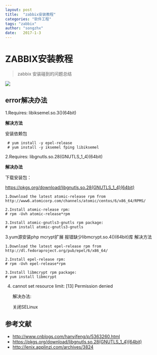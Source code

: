 ```yaml
---
layout: post
title:  "zabbix安装教程"
categories: "软件工程"
tags: "zabbix"
author: "songzhx"
date:   2017-1-3
---
```


# ZABBIX安装教程

> zabbix 安装碰到的问题总结

![](http://www.zabbix.com/ru/img/logo/zabbix_logo_500x131.png)

## error解决办法

1.Requires: libiksemel.so.3()(64bit)

**解决方法**

安装依赖包
```
 # yum install -y epel-release
 # yum install -y iksemel fping libiksemel
```

2.Requires: libgnutls.so.28(GNUTLS_1_4)(64bit) 

**解决办法**

下载安装包：

https://pkgs.org/download/libgnutls.so.28(GNUTLS_1_4)(64bit)

```
1.Download the latest atomic-release rpm from
http://www6.atomicorp.com/channels/atomic/centos/6/x86_64/RPMS/

2.Install atomic-release rpm:
# rpm -Uvh atomic-release*rpm

3.Install atomic-gnutls3-gnutls rpm package:
# yum install atomic-gnutls3-gnutls
```

3.yum源安装php mcrypt扩展 报错缺少libmcrypt.so.4()(64bit)库 解决方法

```
1.Download the latest epel-release rpm from
http://dl.fedoraproject.org/pub/epel/6/x86_64/

2.Install epel-release rpm:
# rpm -Uvh epel-release*rpm

3.Install libmcrypt rpm package:
# yum install libmcrypt
```

4. cannot set resource limit: [13] Permission denied

   解决办法:

   关闭SELinux




## 参考文献

- http://www.cnblogs.com/hanyifeng/p/5363260.html
- https://pkgs.org/download/libgnutls.so.28(GNUTLS_1_4)(64bit)
- http://lenix.applinzi.com/archives/3824